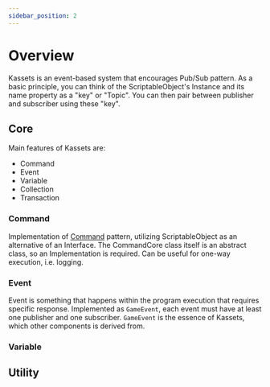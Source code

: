 ```yaml
---
sidebar_position: 2
---
```


# Overview

Kassets is an event-based system that encourages Pub/Sub pattern.
As a basic principle, you can think of the ScriptableObject's Instance and its name property as a "key" or "Topic".
You can then pair between publisher and subscriber using these "key".

## Core

Main features of Kassets are:

- Command
- Event
- Variable
- Collection
- Transaction

### Command

Implementation of [Command] pattern, utilizing ScriptableObject as an alternative of an Interface.
The CommandCore class itself is an abstract class, so an Implementation is required.
Can be useful for one-way execution, i.e. logging.

### Event

Event is something that happens within the program execution that requires specific response.
Implemented as `GameEvent`, each event must have at least one publisher and one subscriber.
`GameEvent` is the essence of Kassets, which other components is derived from.

### Variable



## Utility

[Command]: https://gameprogrammingpatterns.com/command.html
[UniRx]: https://github.com/neuecc/UniRx
[UniTask]: https://github.com/Cysharp/UniTask